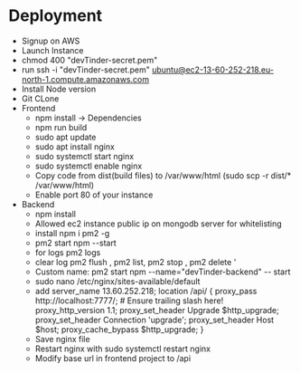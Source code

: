 # Deployment

- Signup on AWS
- Launch Instance
- chmod 400 "devTinder-secret.pem"
- run ssh -i "devTinder-secret.pem" ubuntu@ec2-13-60-252-218.eu-north-1.compute.amazonaws.com
- Install Node version
- Git CLone
- Frontend
  - npm install -> Dependencies
  - npm run build
  - sudo apt update
  - sudo apt install nginx
  - sudo systemctl start nginx
  - sudo systemctl enable nginx
  - Copy code from dist(build files) to /var/www/html (sudo scp -r dist/\* /var/www/html)
  - Enable port 80 of your instance
- Backend
  - npm install
  - Allowed ec2 instance public ip on mongodb server for whitelisting
  - install npm i pm2 -g
  - pm2 start npm --start
  - for logs pm2 logs
  - clear log pm2 flush <name>, pm2 list, pm2 stop <name>, pm2 delete <name>'
  - Custom name: pm2 start npm --name="devTinder-backend" -- start
  - sudo nano /etc/nginx/sites-available/default
  - add server_name 13.60.252.218;
    location /api/ {
    proxy_pass http://localhost:7777/; # Ensure trailing slash here!
    proxy_http_version 1.1;
    proxy_set_header Upgrade $http_upgrade;
    proxy_set_header Connection 'upgrade';
    proxy_set_header Host $host;
    proxy_cache_bypass $http_upgrade;
    }
  - Save nginx file
  - Restart nginx with sudo systemctl restart nginx
  - Modify base url in frontend project to /api
